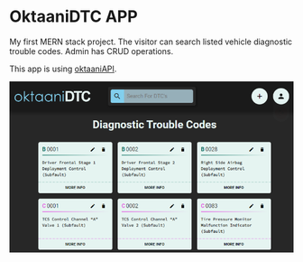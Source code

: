 # OktaaniDTC APP

My first MERN stack project. The visitor can search listed vehicle diagnostic trouble codes. Admin has CRUD operations.

This app is using [oktaaniAPI](https://github.com/Epikle/oktaani-api).

![Preview of oktaaniDTC](oktaani-dtc-preview.png)
